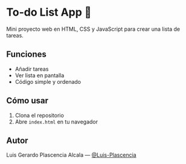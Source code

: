 # To-do List App 📝

Mini proyecto web en HTML, CSS y JavaScript para crear una lista de tareas.

## Funciones

- Añadir tareas
- Ver lista en pantalla
- Código simple y ordenado

## Cómo usar

1. Clona el repositorio
2. Abre `index.html` en tu navegador

## Autor

Luis Gerardo Plascencia Alcala — [@Luis-Plascencia](https://github.com/Luis-Plascencia)
